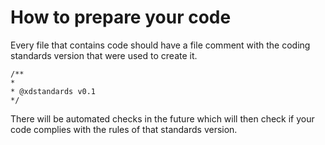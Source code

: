 # How to prepare your code #

Every file that contains code should have a file comment with the coding standards version that were used to create it.


    /**
    *
    * @xdstandards v0.1
    */
    

There will be automated checks in the future which will then check if your code complies with the rules of that standards version.
